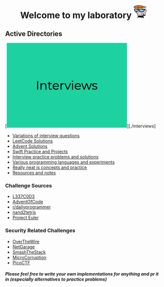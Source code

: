 <h1 align="center">Welcome to my laboratory <img width="42" height="42" src="assets/dexter.png"></h1>

## Active Directories

[![Interviews](./assets/interviews.png)][./interviews]

- [Variations of interview questions](./interviews)
- [LeetCode Solutions](./challenges/1337)
- [Advent Solutions](./challenges/advent-of-code)
- [Swift Practice and Projects](./practice/swift)
- [Interview practice problems and solutions](./practice/interview-practice)
- [Various programming languages and experiments](./practice)
- [Really neat js concepts and practice](./practice/js)
- [Resources and notes](./resources)

### Challenge Sources

- [L337C0D3](https://leetcode.com/)
- [AdventOfCode](https://adventofcode.com)
- [r/dailyprogrammer](https://www.reddit.com/r/dailyprogrammer/)
- [nand2tetris](http://www.nand2tetris.org/)
- [Project Euler](https://projecteuler.net/)

### Security Related Challenges

- [OverTheWire](http://overthewire.org/wargames/)
- [NetGarage](https://io.netgarage.org/)
- [SmashTheStack](http://smashthestack.org/)
- [MicroCorruption](https://microcorruption.com/login)
- [PicoCTF](https://picoctf.com/get_started)

##### Please feel free to write your own implementations for anything and pr it in (especially alternatives to practice problems)

